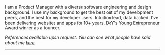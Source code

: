 I am a Product Manager with a diverse software engineering and design background. I use my background to get the best out of my development peers, and the best for my developer users. Intuition lead, data backed. I've been delivering websites and apps for 10+ years. DoY's Young Entrepreneur Award winner as a founder.

_References available upon request. You can see what people have said about me [here](https://github.com/mcclowes/mcclowes/blob/master/recommendations.md)._

<hr class="full-width"/>
